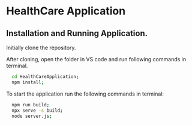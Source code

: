 
# HealthCare Application


## Installation and Running Application.

Initially clone the repository.

After cloning, open the folder in VS code and run following commands in terminal.

```bash
  cd HealthCareApplication;
  npm install;
```

To start the application run the following commands in terminal:

```bash
  npm run build;
  npx serve -s build;
  node server.js;
```